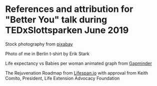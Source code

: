 # References and attribution for "Better You" talk during TEDxSlottsparken June 2019


Stock photography from [pixabay](https://pixabay.com/service/license/)

Photo of me in Berlin t-shirt by Erik Stark

Life expectancy vs Babies per woman animated graph from [Gapminder](https://www.gapminder.org/tools/#$state$marker$axis_x$which=children_per_woman_total_fertility&domainMin:null&domainMax:null&zoomedMin:null&zoomedMax:null&scaleType=linear&spaceRef:null;;;&chart-type=bubbles)

The Rejuvenation Roadmap from [Lifespan.io](https://www.lifespan.io/the-rejuvenation-roadmap/) with approval from Keith Comito, President, Life Extension Advocacy Foundation
